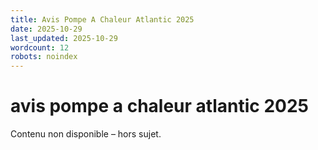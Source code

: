 ```yaml
---
title: Avis Pompe A Chaleur Atlantic 2025
date: 2025-10-29
last_updated: 2025-10-29
wordcount: 12
robots: noindex
---
```


# avis pompe a chaleur atlantic 2025

Contenu non disponible – hors sujet.